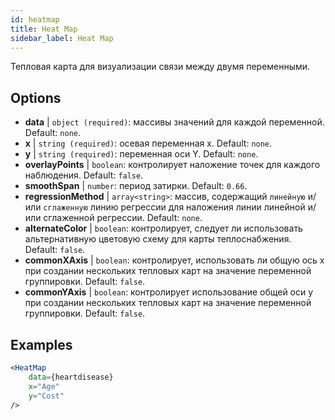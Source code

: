 ```yaml
---
id: heatmap
title: Heat Map
sidebar_label: Heat Map
---
```


Тепловая карта для визуализации связи между двумя переменными.

## Options

* __data__ | `object (required)`: массивы значений для каждой переменной. Default: `none`.
* __x__ | `string (required)`: осевая переменная x. Default: `none`.
* __y__ | `string (required)`: переменная оси Y. Default: `none`.
* __overlayPoints__ | `boolean`: контролирует наложение точек для каждого наблюдения. Default: `false`.
* __smoothSpan__ | `number`: период затирки. Default: `0.66`.
* __regressionMethod__ | `array<string>`: массив, содержащий `линейную` и/или `сглаженную` линию регрессии для наложения линии линейной и/или сглаженной регрессии. Default: `none`.
* __alternateColor__ | `boolean`: контролирует, следует ли использовать альтернативную цветовую схему для карты теплоснабжения. Default: `false`.
* __commonXAxis__ | `boolean`: контролирует, использовать ли общую ось х при создании нескольких тепловых карт на значение переменной группировки. Default: `false`.
* __commonYAxis__ | `boolean`: контролирует использование общей оси y при создании нескольких тепловых карт на значение переменной группировки. Default: `false`.


## Examples

```jsx live
<HeatMap 
    data={heartdisease} 
    x="Age"
    y="Cost"
/>
```

